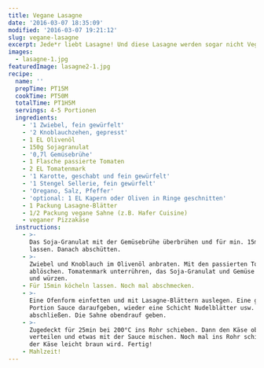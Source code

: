 ```yaml
---
title: Vegane Lasagne
date: '2016-03-07 18:35:09'
modified: '2016-03-07 19:21:12'
slug: vegane-lasagne
excerpt: Jede*r liebt Lasagne! Und diese Lasagne werden sogar nicht Veganer lieben.
images:
  - lasagne-1.jpg
featuredImage: lasagne2-1.jpg
recipe:
  name: ''
  prepTime: PT15M
  cookTime: PT50M
  totalTime: PT1H5M
  servings: 4-5 Portionen
  ingredients:
    - '1 Zwiebel, fein gewürfelt'
    - '2 Knoblauchzehen, gepresst'
    - 1 EL Olivenöl
    - 150g Sojagranulat
    - '0,7l Gemüsebrühe'
    - 1 Flasche passierte Tomaten
    - 2 EL Tomatenmark
    - '1 Karotte, geschabt und fein gewürfelt'
    - '1 Stengel Sellerie, fein gewürfelt'
    - 'Oregano, Salz, Pfeffer'
    - 'optional: 1 EL Kapern oder Oliven in Ringe geschnitten'
    - 1 Packung Lasagne-Blätter
    - 1/2 Packung vegane Sahne (z.B. Hafer Cuisine)
    - veganer Pizzakäse
  instructions:
    - >-
      Das Soja-Granulat mit der Gemüsebrühe überbrühen und für min. 15min ziehen
      lassen. Danach abschütten.
    - >-
      Zwiebel und Knoblauch im Olivenöl anbraten. Mit den passierten Tomaten
      ablöschen. Tomatenmark unterrühren, das Soja-Granulat und Gemüse zugeben
      und würzen.
    - Für 15min köcheln lassen. Noch mal abschmecken.
    - >-
      Eine Ofenform einfetten und mit Lasagne-Blättern auslegen. Eine gute
      Portion Sauce daraufgeben, wieder eine Schicht Nudelblätter usw. Mit Sauce
      abschließen. Die Sahne obendrauf geben.
    - >-
      Zugedeckt für 25min bei 200°C ins Rohr schieben. Dann den Käse obendrauf
      verteilen und etwas mit der Sauce mischen. Noch mal ins Rohr schieben bis
      der Käse leicht braun wird. Fertig!
    - Mahlzeit!
---
```


<!-- Image removed (no copyright): lasagne-1-640x424.jpg -->
